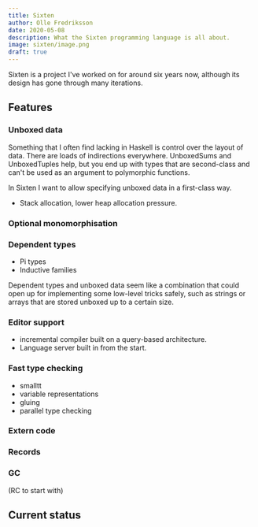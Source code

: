 ```yaml
---
title: Sixten
author: Olle Fredriksson
date: 2020-05-08
description: What the Sixten programming language is all about.
image: sixten/image.png
draft: true
---
```


Sixten is a project I've worked on for around six years now, although its design has gone through many iterations.

## Features

### Unboxed data

Something that I often find lacking in Haskell is control over the layout of
data. There are loads of indirections everywhere. UnboxedSums and UnboxedTuples
help, but you end up with types that are second-class and can't be used as an
argument to polymorphic functions.

In Sixten I want to allow specifying unboxed data in a first-class way.

* Stack allocation, lower heap allocation pressure.

### Optional monomorphisation

### Dependent types

* Pi types
* Inductive families

Dependent types and unboxed data seem like a combination that could open up for
implementing some low-level tricks safely, such as strings or arrays that are stored
unboxed up to a certain size.

### Editor support

* incremental compiler built on a query-based architecture.
* Language server built in from the start.

### Fast type checking

* smalltt
* variable representations
* gluing
* parallel type checking

### Extern code

### Records

### GC
(RC to start with)

## Current status
